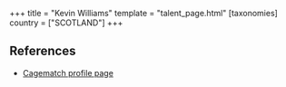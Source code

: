 +++
title = "Kevin Williams"
template = "talent_page.html"
[taxonomies]
country = ["SCOTLAND"]
+++

## References

* [Cagematch profile page](https://www.cagematch.net/?id=2&nr=6639)
